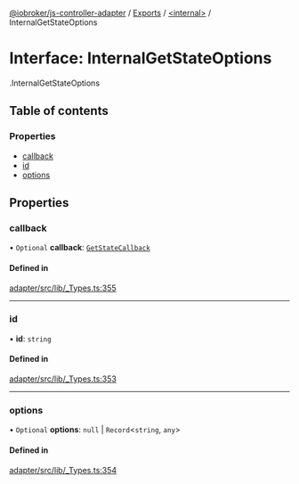 [@iobroker/js-controller-adapter](../README.md) / [Exports](../modules.md) / [<internal\>](../modules/internal_.md) / InternalGetStateOptions

# Interface: InternalGetStateOptions

[<internal>](../modules/internal_.md).InternalGetStateOptions

## Table of contents

### Properties

- [callback](internal_.InternalGetStateOptions.md#callback)
- [id](internal_.InternalGetStateOptions.md#id)
- [options](internal_.InternalGetStateOptions.md#options)

## Properties

### callback

• `Optional` **callback**: [`GetStateCallback`](../modules/internal_.md#getstatecallback)

#### Defined in

[adapter/src/lib/_Types.ts:355](https://github.com/ioBroker/ioBroker.js-controller/blob/9100afbd/packages/adapter/src/lib/_Types.ts#L355)

___

### id

• **id**: `string`

#### Defined in

[adapter/src/lib/_Types.ts:353](https://github.com/ioBroker/ioBroker.js-controller/blob/9100afbd/packages/adapter/src/lib/_Types.ts#L353)

___

### options

• `Optional` **options**: ``null`` \| `Record`<`string`, `any`\>

#### Defined in

[adapter/src/lib/_Types.ts:354](https://github.com/ioBroker/ioBroker.js-controller/blob/9100afbd/packages/adapter/src/lib/_Types.ts#L354)
